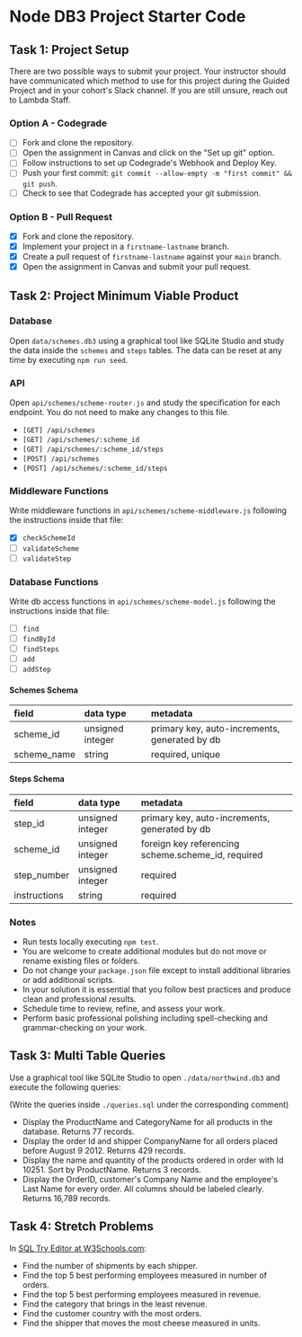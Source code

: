 # Node DB3 Project Starter Code

## Task 1: Project Setup

There are two possible ways to submit your project. Your instructor should have communicated which method to use for this project during the Guided Project and in your cohort's Slack channel. If you are still unsure, reach out to Lambda Staff.

### Option A - Codegrade

- [ ] Fork and clone the repository.
- [ ] Open the assignment in Canvas and click on the "Set up git" option.
- [ ] Follow instructions to set up Codegrade's Webhook and Deploy Key.
- [ ] Push your first commit: `git commit --allow-empty -m "first commit" && git push`.
- [ ] Check to see that Codegrade has accepted your git submission.

### Option B - Pull Request

- [X] Fork and clone the repository.
- [X] Implement your project in a `firstname-lastname` branch.
- [X] Create a pull request of `firstname-lastname` against your `main` branch.
- [X] Open the assignment in Canvas and submit your pull request.

## Task 2: Project Minimum Viable Product

### Database

Open `data/schemes.db3` using a graphical tool like SQLite Studio and study the data inside the `schemes` and `steps` tables. The data can be reset at any time by executing `npm run seed`.

### API

Open `api/schemes/scheme-router.js` and study the specification for each endpoint. You do not need to make any changes to this file.

- `[GET] /api/schemes`
- `[GET] /api/schemes/:scheme_id`
- `[GET] /api/schemes/:scheme_id/steps`
- `[POST] /api/schemes`
- `[POST] /api/schemes/:scheme_id/steps`

### Middleware Functions

Write middleware functions in `api/schemes/scheme-middleware.js` following the instructions inside that file:

- [X] `checkSchemeId`
- [ ] `validateScheme`
- [ ] `validateStep`

### Database Functions

Write db access functions in `api/schemes/scheme-model.js` following the instructions inside that file:

- [ ] `find`
- [ ] `findById`
- [ ] `findSteps`
- [ ] `add`
- [ ] `addStep`

#### Schemes Schema

| field       | data type        | metadata                                      |
| :---------- | :--------------- | :-------------------------------------------- |
| scheme_id   | unsigned integer | primary key, auto-increments, generated by db |
| scheme_name | string           | required, unique                              |

#### Steps Schema

| field        | data type        | metadata                                           |
| :----------- | :--------------- | :------------------------------------------------- |
| step_id      | unsigned integer | primary key, auto-increments, generated by db      |
| scheme_id    | unsigned integer | foreign key referencing scheme.scheme_id, required |
| step_number  | unsigned integer | required                                           |
| instructions | string           | required                                           |

### Notes

- Run tests locally executing `npm test`.
- You are welcome to create additional modules but do not move or rename existing files or folders.
- Do not change your `package.json` file except to install additional libraries or add additional scripts.
- In your solution it is essential that you follow best practices and produce clean and professional results.
- Schedule time to review, refine, and assess your work.
- Perform basic professional polishing including spell-checking and grammar-checking on your work.

## Task 3: Multi Table Queries

Use a graphical tool like SQLite Studio to open `./data/northwind.db3` and execute the following queries:

(Write the queries inside `./queries.sql` under the corresponding comment)

- Display the ProductName and CategoryName for all products in the database. Returns 77 records.
- Display the order Id and shipper CompanyName for all orders placed before August 9 2012. Returns 429 records.
- Display the name and quantity of the products ordered in order with Id 10251. Sort by ProductName. Returns 3 records.
- Display the OrderID, customer's Company Name and the employee's Last Name for every order. All columns should be labeled clearly. Returns 16,789 records.

## Task 4: Stretch Problems

In [SQL Try Editor at W3Schools.com](https://www.w3schools.com/Sql/tryit.asp?filename=trysql_select_top):

- Find the number of shipments by each shipper.
- Find the top 5 best performing employees measured in number of orders.
- Find the top 5 best performing employees measured in revenue.
- Find the category that brings in the least revenue.
- Find the customer country with the most orders.
- Find the shipper that moves the most cheese measured in units.
